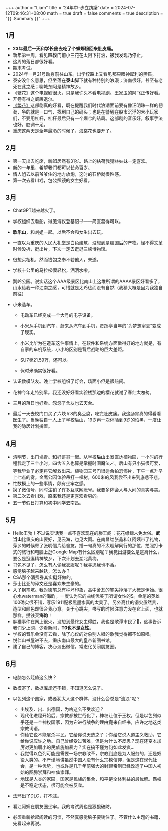 +++
author = "Liam"
title = '24年中-步立踌躇'
date = 2024-07-12T09:46:31+08:00
math = true 
draft = false
comments = true
description = "{{ .Summary }}"
+++

## 1月

- **23年最后一天和学长出去吃了个螺蛳粉回来肚皮痛。**
- 新年第一周，看见四教门前小三花在太阳下打滚，被我发现乃停止。
- 这周的落日都很好看。
- 期末考试。
- 2024年一月21号动身前往山东。出学校路上又看见那只眼神犀利的黑猫。
- 泰安没什么意思，但坐落在**泰山**脚下就有种特别的浪漫；济南很好，甚至有老死在此之感；聊城东阿是精神故乡。
- 《繁花》这个电视剧很火，只是我许久不看电视剧。王家卫的阿飞正传好看。
- 开卷有得之威廉退尔。
- [《繁花》](https://movie.douban.com/subject/34874646/)这部剧真的好看，既在提醒我们时代浪潮面前要有像汪明珠一样的韧劲，争的就是一口气，找到自己的码头；也是在警醒在股市沉浮的大小玩家们，不要用杠杆，杠杆最后只有一个爆仓的结局。这部剧的音乐好，叙事手法也好，腔调十足。
- 重庆这两天是全年最冷的时候了，海棠花也要开了。

## 2月

- 第一天出去吃席，新郎居然有31岁。路上的枯荷我猜林妹妹一定喜欢。
- 新的一年里，希望我们都可以长命百岁。
- 情人姐去以前爷爷住的地方放炮，这时的石桥就很性感。
- 第一次去看川戏，包公照镜的女主好看。

## 3月

- ChatGPT越来越火了。

- 学校组织去看船，得见溥仪登基诏书——简直蠢得可以。

- **歌乐山**，和刘姐一起。以后不会和女生出去玩。

- 一直以为重庆的人民大礼堂是白色建筑，没想到是建国后的产物。怪不得文革时候没拆，挺出片，下次一定去逛逛三峡博物馆。

- 很想买相机，然而钱包之奉不若他人，未遂。

- 学校十公里的马拉松很轻松，洒洒水啦。

- 鹅岭公园。说实话这个AAA级景区比南山上这堆所谓的AAAA景区好看多了，山水给我一种江南之感，可惜就是太玲珑而没有自然（我猜大概是因为我独自前往）

- 小米造车。

  - 电动车已经变成一个大号的电子设备。

  - 小米从手机到汽车，蔚来从汽车到手机，贾跃亭当年的“为梦想窒息”变成了现实。

  - 小米比华为在造车这件事情上，在软件和系统方面做得好的地方就是，有自家的车机系统，小小的区别是背后战略的巨大差距。

  - SU7卖21.59万，还可以。

  - 保时米确实很好看。

- 认识数模队友。晚上学校组织了灯会，场面小但是很热闹。

- 花神今年走特别早。我还没好好看实验楼那边的樱花就谢了春红太匆匆。

- 三月的落日也好看。忽悠了舍友也去天台。

- 最后一天去校门口买了六块￥8的臭豆腐，吃完肚皮痛。我这肠胃真的得看看医生了。当晚独自一人上了学校后山，19岁再一次体验到9岁的怕黑，一度让我的隐居计划搁置。

## 4月

- 清明节，出门塌青。和好哥哥一起。从学校**后山**出发直达植物园，一小时的行程我走了三个小时，四舍五入也算是掌握时间魔法🪄。后山有只小猫很可爱，等我毕业了必定将它解救出来。植物园三号门很适合拍恐怖片，下午一点升早上七点的雾。金鹰公园体验吊打一棵树，600米的风我尝不出来到底悲不悲。
- 忙数模上的一些事情，颇有坐牢之感。
- 换了微信号，同时注销了许多互联网账号。我要多体会人与人间的真实与美。
- 第二次去看川戏，原来我还是更喜欢看男的。
- 五一节假日打算和初中同学去南昌。

## 5月

- Hello王勃！不过说实话我一点不喜欢现在的滕王阁：花花绿绿未免太俗。**武当山**比重庆的山要好，见云海，也见大雨。在南昌给张鑫和江阿姨带了礼物，萍乡的时候寄了张明信片给舍友。插一句真的不太理解同行的那位，拍照打卡式的旅行和电脑上逛Google Map有什么区别呢？我觉出游要么是逃离什么，要么是逛逛精神故乡，下次计划去湖北黄梅。
- 书包不见了，怎么有人偷我衣服呢？~~我寻思我也不香~~。
- 感觉脑子越来越锈，怎么办？
- CSA那个消费券其实挺好做的。
- 莎士比亚的译文还是喜欢朱生豪的。
- 入了钢笔坑。我对德笔总有种坏印象，高中舍友的笔尖掉落了大概是伊始。很心水waterman的海韵，一度认为它的曲线优美于所谓女性的S。金笔的英雄100确实很不错，写乐1911配极黑墨水真的太臭了。另外高仕的钢尖虽然贵，造型和颜色却很合我心意。关于心跳尖，书写的时候注意力没在它上面，也就那样。攒钱买**海韵**！
- 胖猫事件在网上很火，没想到最终女主得胜，我也是歌谭市民了🤡，这事告诉我们少上网，少看新闻，**T0也不是女性**。
- 学校的音乐会没有去看，除了心仪的对象别人唱的歌我觉得都不如原唱。
- 悦伴山书屋进不去，重庆南山最大的皇帝新图书馆。
- 建了自己的博客，决心淡出微信。常态化关闭朋友圈。

## 6月

- 电脑怎么贬值这么快？

- 数模寄了，数据库却还不错，不知道怎么说了。

- 以色列这个国家，或者犹太人这个群体，没什么会总是“流浪”呢？
  - 出埃及、出、出德国，为啥这么不受欢迎？
  - 现代化进程开始后，宗教都被世俗化了，神权让位于王权。但是以色列似乎还是一个神权国家，因为它进行战争的理由竟来自经书，应许之地这类宗教词语。
  - 你给它说不能屠杀平民，它给你说天选之子；你给它说人道主义救助，它给你说应许之地。自己曾经受过苦难，但是为什么不反思？现在还变本加厉对更加弱小的民族施加暴力？实在搞不懂为何如此发疯…
  - 我觉得以色列可能是需要一场宗教改革，宗教到底是为人服务的，还是奴役人类的。不严谨地讲虽然中国人没有什么宗教信仰，但是这在现代社会，是一种优势，也或许是几千年前强大的封建帝制已经改造了中国人初始的图腾崇拜和神仙崇拜。
  - 地球是人类的家园，国家是民族的集合，和平是全体利益的最优解。霸权是不稳定状态，很可能会被反噬。
  
- 法环出了DLC，打不过。

- 看江阿姨在朋友圈坐牢。我的考试周也是狠狠破防。

- 必须重新拾起阅读的习惯，不然真感觉脑子要锈住了。不管什么主题的书籍，先看起来再说。

  
